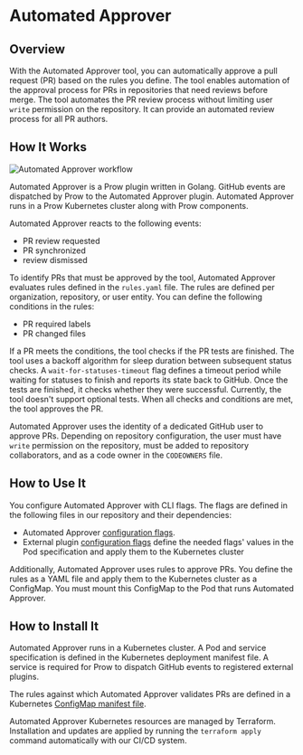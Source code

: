 # Automated Approver

## Overview

With the Automated Approver tool, you can automatically approve a pull request (PR) based on the rules you define. The tool enables automation of the approval process for PRs in repositories that need reviews before merge. The tool automates the PR review process without limiting user `write` permission on the repository. It can provide an automated review process for all PR authors.

## How It Works

![Automated Approver workflow](./assets/automated-approver.svg)

Automated Approver is a Prow plugin written in Golang. GitHub events are dispatched by Prow to the Automated Approver plugin. Automated Approver runs in a Prow Kubernetes cluster along with Prow components.

Automated Approver reacts to the following events:
 - PR review requested
 - PR synchronized
 - review dismissed

To identify PRs that must be approved by the tool, Automated Approver evaluates rules defined in the `rules.yaml` file. The rules are defined per organization, repository, or user entity. You can define the following conditions in the rules:
 - PR required labels
 - PR changed files

If a PR meets the conditions, the tool checks if the PR tests are finished. The tool uses a backoff algorithm for sleep duration between subsequent status checks. A `wait-for-statuses-timeout` flag defines a timeout period while waiting for statuses to finish and reports its state back to GitHub. Once the tests are finished, it checks whether they were successful. Currently, the tool doesn't support optional tests. When all checks and conditions are met, the tool approves the PR.

Automated Approver uses the identity of a dedicated GitHub user to approve PRs. Depending on repository configuration, the user must have `write` permission on the repository, must be added to repository collaborators, and as a code owner in the `CODEOWNERS` file.

## How to Use It

You configure Automated Approver with CLI flags. The flags are defined in the following files in our repository and their dependencies:
- Automated Approver [configuration flags](https://github.com/kyma-project/test-infra/blob/5242421660dab5979a763bcd596eba48bafe093d/cmd/external-plugins/automated-approver/main.go#L39). 
- External plugin [configuration flags](https://github.com/kyma-project/test-infra/blob/5242421660dab5979a763bcd596eba48bafe093d/pkg/prow/externalplugin/externalplugin.go#L68) define the needed flags' values in the Pod specification and apply them to the Kubernetes cluster

Additionally, Automated Approver uses rules to approve PRs. You define the rules as a YAML file and apply them to the Kubernetes cluster as a ConfigMap. You must mount this ConfigMap to the Pod that runs Automated Approver.


## How to Install It

Automated Approver runs in a Kubernetes cluster. A Pod and service specification is defined in the Kubernetes deployment manifest file. A service is required for Prow to dispatch GitHub events to registered external plugins.

The rules against which Automated Approver validates PRs are defined in a Kubernetes [ConfigMap manifest file](../../../configs/automated-approver-rules.yaml).

Automated Approver Kubernetes resources are managed by Terraform. Installation and updates are applied by running the `terraform apply` command automatically with our CI/CD system.
